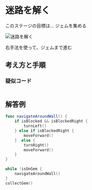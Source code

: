 # 迷路を解く

このステージの目標は...
ジェムを集める

![迷路を解く]()

右手法を使って、ジェムまで進む


## 考え方と手順

### 疑似コード

```
```

## 解答例

```swift
func navigateAroundWall() {
    if isBlocked && isBlockedRight {
        turnLeft()
    } else if isBlockedRight {
        moveForward()
    }  else {
        turnRight()
        moveForward()
    }
}
    
while !isOnGem {
    navigateAroundWall()
}
collectGem()
```
